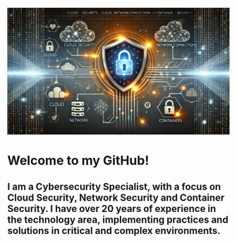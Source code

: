 
![Banner de Cybersecurity](./cybersecurity.webp)

# Welcome to my GitHub!
## I am a Cybersecurity Specialist, with a focus on Cloud Security, Network Security and Container Security. I have over 20 years of experience in the technology area, implementing practices and solutions in critical and complex environments.